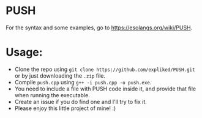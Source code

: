 # PUSH

For the syntax and some examples, go to https://esolangs.org/wiki/PUSH.

# Usage:

* Clone the repo using `git clone https://github.com/expliked/PUSH.git` or by just downloading the `.zip` file.
* Compile `push.cpp` using `g++ -i push.cpp -o push.exe`.
* You need to include a file with PUSH code inside it, and provide that file when running the executable.
* Create an issue if you do find one and I'll try to fix it.
* Please enjoy this little project of mine! :)
